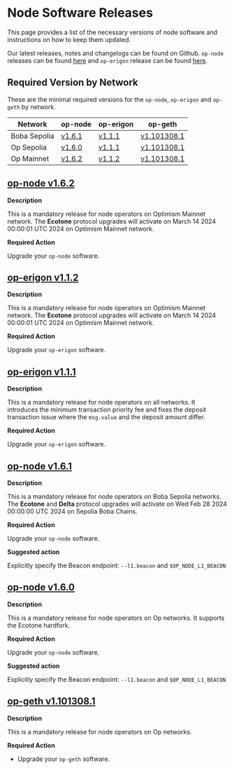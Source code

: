 # Node Software Releases

This page provides a list of the necessary versions of node software and instructions on how to keep them updated.

Our latest releases, notes and changelogs can be found on Github. `op-node` releases can be found [here](https://github.com/bobanetwork/boba/tags) and `op-erigon` release can be found [here](https://github.com/bobanetwork/op-erigon/releases).

## Required Version by Network

These are the minimal required versions for the `op-node`, `op-erigon` and `op-geth` by network.

| Network      | op-node                                                      | op-erigon                                                    | op-geth                                                      |
| ------------ | ------------------------------------------------------------ | ------------------------------------------------------------ | ------------------------------------------------------------ |
| Boba Sepolia | [v1.6.1](https://github.com/bobanetwork/boba/releases/tag/op-node%2Fv1.6.1) | [v1.1.1](https://github.com/bobanetwork/op-erigon/releases/tag/v1.1.1) | [v1.101308.1](https://github.com/ethereum-optimism/op-geth/releases/tag/v1.101308.1) |
| Op Sepolia   | [v1.6.0](https://github.com/bobanetwork/boba/releases/tag/v1.6.0) | [v1.1.1](https://github.com/bobanetwork/op-erigon/releases/tag/v1.1.1) | [v1.101308.1](https://github.com/ethereum-optimism/op-geth/releases/tag/v1.101308.1) |
| Op Mainnet   | [v1.6.2](https://github.com/bobanetwork/boba/releases/tag/v1.6.2) | [v1.1.2](https://github.com/bobanetwork/op-erigon/releases/tag/v1.1.2) | [v1.101308.1](https://github.com/ethereum-optimism/op-geth/releases/tag/v1.101308.1) |

## [op-node v1.6.2](https://github.com/bobanetwork/boba/releases/tag/v1.6.2)

**Description**

This is a mandatory release for node operators on Optimism Mainnet network. The **Ecotone** protocol upgrades will activate on March 14 2024 00:00:01 UTC 2024 on Optimism Mainnet network.

**Required Action**

Upgrade your `op-node` software.

## [op-erigon v1.1.2](https://github.com/bobanetwork/op-erigon/releases/tag/v1.1.2)

**Description**

This is a mandatory release for node operators on Optimism Mainnet network. The **Ecotone** protocol upgrades will activate on March 14 2024 00:00:01 UTC 2024 on Optimism Mainnet network.

**Required Action**

Upgrade your `op-erigon` software.

## [op-erigon v1.1.1](https://github.com/bobanetwork/op-erigon/releases/tag/v1.1.1)

**Description**

This is a mandatory release for node operators on all networks. It introduces the minimum transaction priority fee and fixes the deposit transaction issue where the `msg.value` and the deposit amount differ.

**Required Action**

Upgrade your `op-erigon` software.

## [op-node v1.6.1](https://github.com/bobanetwork/boba/releases/tag/v1.6.1)

**Description**

This is a mandatory release for node operators on Boba Sepolia networks. The **Ecotone** and **Delta** protocol upgrades will activate on Wed Feb 28 2024 00:00:00 UTC 2024 on Sepolia Boba Chains.

**Required Action**

Upgrade your `op-node` software.

**Suggested action**

Explicitly specify the Beacon endpoint: `--l1.beacon` and `$OP_NODE_L1_BEACON`

## [op-node v1.6.0](https://github.com/bobanetwork/boba/releases/tag/v1.6.0)

**Description**

This is a mandatory release for node operators on Op networks. It supports the Ecotone hardfork.

**Required Action**

Upgrade your `op-node` software.

**Suggested action**

Explicitly specify the Beacon endpoint: `--l1.beacon` and `$OP_NODE_L1_BEACON`

## [op-geth v1.101308.1](https://github.com/ethereum-optimism/op-geth/releases/tag/v1.101308.1)

**Description**

This is a mandatory release for node operators on Op networks.

**Required Action**

* Upgrade your `op-geth` software.

